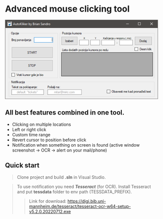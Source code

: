 # Advanced mouse clicking tool

![Screenshot](Resources/kliker.png)

## All best features combined in one tool.
- Clicking on multiple locations
- Left or right click
- Custom time range
- Revert cursor to position before click
- Notification when something on screen is found (active window screenshot -> OCR -> alert on your mail/phone)

## Quick start
> Clone project and build **.sln** in Visual Studio.

> To use notification you need ***Tesseract*** (for OCR). Install Tesseract and put **tessdata** folder to env path (TESSDATA_PREFIX).
>> Link for download: https://digi.bib.uni-mannheim.de/tesseract/tesseract-ocr-w64-setup-v5.2.0.20220712.exe